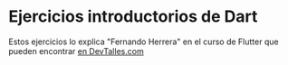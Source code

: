 # Ejercicios introductorios de Dart

Estos ejercicios lo explica "Fernando Herrera" en el curso de Flutter que pueden encontrar [en DevTalles.com](https://cursos.devtalles.com/)